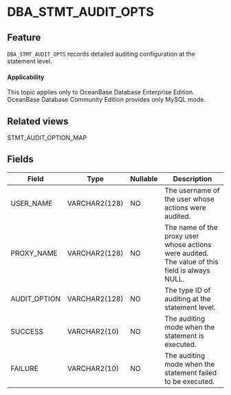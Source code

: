 # DBA_STMT_AUDIT_OPTS

## Feature

`DBA_STMT_AUDIT_OPTS` records detailed auditing configuration at the statement level.

<main id="notice" >
    <h4>Applicability</h4>
    <p>This topic applies only to OceanBase Database Enterprise Edition. OceanBase Database Community Edition provides only MySQL mode. </p>
  </main>

## Related views

STMT_AUDIT_OPTION_MAP

## Fields

| **Field**    | **Type**      | **Nullable** | **Description**                                                                                |
|--------------|---------------|--------------|------------------------------------------------------------------------------------------------|
| USER_NAME    | VARCHAR2(128) | NO           | The username of the user whose actions were audited.                                           |
| PROXY_NAME   | VARCHAR2(128) | NO           | The name of the proxy user whose actions were audited. The value of this field is always NULL. |
| AUDIT_OPTION | VARCHAR2(128) | NO           | The type ID of auditing at the statement level.                                                |
| SUCCESS      | VARCHAR2(10)  | NO           | The auditing mode when the statement is executed.                                              |
| FAILURE      | VARCHAR2(10)  | NO           | The auditing mode when the statement failed to be executed.                                    |
